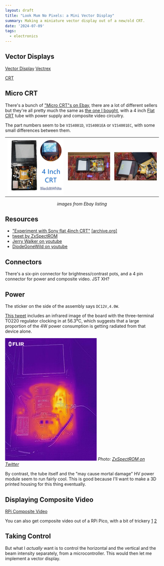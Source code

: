 ```yaml
---
layout: draft
title: "Look Mum No Pixels: a Mini Vector Display"
summary: Making a miniature vector display out of a new/old CRT.
date: '2024-07-09'
tags:
  - electronics
---
```


## Vector Displays

[Vector Display](https://en.wikipedia.org/wiki/Vector_monitor)
[Vectrex](https://en.wikipedia.org/wiki/Vectrex)

[CRT](https://en.wikipedia.org/wiki/Cathode-ray_tube)

## Micro CRT

There's a bunch of ["Micro CRT"s on Ebay](https://www.ebay.com.au/sch/i.html?_nkw=micro+crt&_sacat=293),
there are a lot of different sellers but they're all pretty much the same as
[the one I bought](https://www.ebay.com.au/itm/404936807399), with a 4 inch 
[Flat CRT](https://en.wikipedia.org/wiki/Cathode-ray_tube#Flat_CRTs)
tube with power supply and composite video circuitry.

The part numbers seem to be `VIS4001D`, `VIS4001EA` or `VIS4001EC`,
with some small differences between them.

<p><table><tr><td>
<a href="img/ebay1.jpg"><img src="img/ebay1t.jpg"/></a>
</td><td>
<a href="img/ebay2.jpg"><img src="img/ebay2t.jpg"/></a>
</td><td>
<a href="img/ebay3.jpg"><img src="img/ebay3t.jpg"/></a>
</td></tr></table>
<em style="display: inline-block; width: 100%; text-align: center">images from Ebay listing</em>
</p>

## Resources

* ["Experiment with Sony flat 4inch CRT"](https://geeseang.wordpress.com/experiment-with-sony-flat-4inch-crt/)
[[archive.org]](https://web.archive.org/web/20230522080743/https://geeseang.wordpress.com/experiment-with-sony-flat-4inch-crt/)
* [tweet by ZxSpectROM](https://twitter.com/ZxSpectROM/status/1407363271171186695)
* [Jerry Walker on youtube](https://www.youtube.com/watch?v=mh_9LUYnDv0)
* [DiodeGoneWild on youtube](https://www.youtube.com/watch?v=l9CXZXSwG7I)

## Connectors

There's a six-pin connector for brightness/contrast pots, and a 4 pin 
connector for power and composite video.  JST XH? 

## Power

The sticker on the side of the assembly says `DC12V,4.0W`.

[This tweet](https://twitter.com/ZxSpectROM/status/1408460498882940934) 
includes an infrared image of the board with the three-terminal TO220
regulator clocking in at 56.3⁰C, which suggests that a
large proportion of the 4W power consumption is getting radiated from
that device alone.

[![flir.jpg](img/flirt.jpg)](img/flir.jpg)
*Photo: [ZxSpectROM on Twitter](https://twitter.com/ZxSpectROM/)*

By contrast, the tube itself and the "may cause mortal damage" HV power
module seem to run fairly cool.
This is good because I'll want to make a 3D printed housing for this thing
eventually.

## Displaying Composite Video

[RPi Composite Video](https://en.wikipedia.org/wiki/Raspberry_Pi#Video)

You can also get composite video out of a RPi Pico, with a bit of trickery
[1](http://www.breakintoprogram.co.uk/projects/pico/composite-video-on-the-raspberry-pi-pico)
[2](https://areed.me/posts/2021-07-14_implementing_composite_video_output_using_the_pi_picos_pio/)

## Taking Control

But what I *actually* want is to control the horizontal and the vertical
and the beam intensity separately, from a microcontroller.  This would then
let me implement a vector display.



